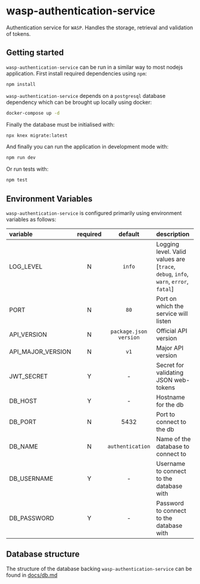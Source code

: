 # wasp-authentication-service

Authentication service for `WASP`. Handles the storage, retrieval and validation of tokens.

## Getting started

`wasp-authentication-service` can be run in a similar way to most nodejs application. First install required dependencies using `npm`:

```sh
npm install
```

`wasp-authentication-service` depends on a `postgresql` database dependency which can be brought up locally using docker:

```sh
docker-compose up -d
```

Finally the database must be initialised with:

```sh
npx knex migrate:latest
```

And finally you can run the application in development mode with:

```sh
npm run dev
```

Or run tests with:

```sh
npm test
```

## Environment Variables

`wasp-authentication-service` is configured primarily using environment variables as follows:

| variable                           | required |         default         | description                                                                          |
| :--------------------------------- | :------: | :---------------------: | :----------------------------------------------------------------------------------- |
| LOG_LEVEL                          |    N     |         `info`          | Logging level. Valid values are [`trace`, `debug`, `info`, `warn`, `error`, `fatal`] |
| PORT                               |    N     |          `80`           | Port on which the service will listen                                                |
| API_VERSION                        |    N     |  `package.json version` | Official API version                                                                 |
| API_MAJOR_VERSION                  |    N     |          `v1`           | Major API version                                                                    |
| JWT_SECRET                         |    Y     |            -            | Secret for validating JSON web-tokens                                                |
| DB_HOST                            |    Y     |            -            | Hostname for the db                                                                  |
| DB_PORT                            |    N     |          5432           | Port to connect to the db                                                            |
| DB_NAME                            |    N     |     `authentication`    | Name of the database to connect to                                                   |
| DB_USERNAME                        |    Y     |            -            | Username to connect to the database with                                             |
| DB_PASSWORD                        |    Y     |            -            | Password to connect to the database with                                             |

## Database structure

The structure of the database backing `wasp-authentication-service` can be found in [docs/db.md](./docs/db.md)
